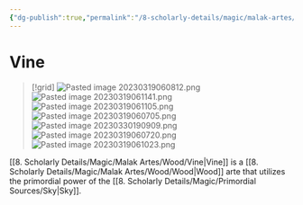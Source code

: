 ```yaml
---
{"dg-publish":true,"permalink":"/8-scholarly-details/magic/malak-artes/wood/vine/","noteIcon":""}
---
```


# Vine

>[!grid]
>![Pasted image 20230319060812.png](/img/user/x.%20Assets/Attachments/Pasted%20image%2020230319060812.png)
>![Pasted image 20230319061141.png](/img/user/x.%20Assets/Attachments/Pasted%20image%2020230319061141.png)
>![Pasted image 20230319061105.png](/img/user/x.%20Assets/Attachments/Pasted%20image%2020230319061105.png)
>![Pasted image 20230319060705.png](/img/user/x.%20Assets/Attachments/Pasted%20image%2020230319060705.png)
>![Pasted image 20230330190909.png](/img/user/x.%20Assets/Attachments/Pasted%20image%2020230330190909.png)
>![Pasted image 20230319060720.png](/img/user/x.%20Assets/Attachments/Pasted%20image%2020230319060720.png)
>![Pasted image 20230319061023.png](/img/user/x.%20Assets/Attachments/Pasted%20image%2020230319061023.png)

[[8. Scholarly Details/Magic/Malak Artes/Wood/Vine\|Vine]] is a [[8. Scholarly Details/Magic/Malak Artes/Wood/Wood\|Wood]] arte that utilizes the primordial power of the [[8. Scholarly Details/Magic/Primordial Sources/Sky\|Sky]].